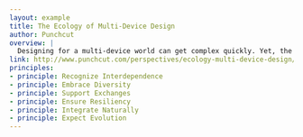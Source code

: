 ```yaml
---
layout: example
title: The Ecology of Multi-Device Design
author: Punchcut
overview: |
  Designing for a multi-device world can get complex quickly. Yet, the goal is still to make experiences simpler and seamless. Nature provides a great framework to guide these efforts in this new digital ecology.
link: http://www.punchcut.com/perspectives/ecology-multi-device-design/
principles:
- principle: Recognize Interdependence
- principle: Embrace Diversity
- principle: Support Exchanges
- principle: Ensure Resiliency
- principle: Integrate Naturally
- principle: Expect Evolution
---
```

